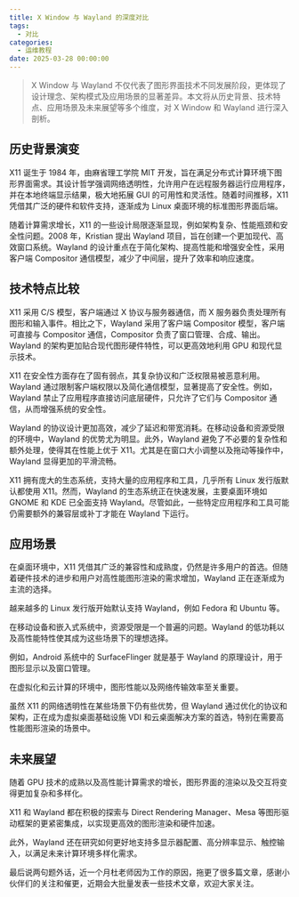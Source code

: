 ```yaml
---
title: X Window 与 Wayland 的深度对比
tags:
  - 对比
categories:
  - 运维教程
date: 2025-03-28 00:00:00
---
```


> X Window 与 Wayland 不仅代表了图形界面技术不同发展阶段，更体现了设计理念、架构模式及应用场景的显著差异。本文将从历史背景、技术特点、应用场景及未来展望等多个维度，对 X Window 和 Wayland 进行深入剖析。

<!-- more -->

## 历史背景演变


X11 诞生于 1984 年，由麻省理工学院 MIT 开发，旨在满足分布式计算环境下图形界面需求。其设计哲学强调网络透明性，允许用户在远程服务器运行应用程序，并在本地终端显示结果，极大地拓展 GUI 的可用性和灵活性。随着时间推移，X11 凭借其广泛的硬件和软件支持，逐渐成为 Linux 桌面环境的标准图形界面后端。

随着计算需求增长，X11 的一些设计局限逐渐显现，例如架构复杂、性能瓶颈和安全性问题。2008 年，Kristian 提出 Wayland 项目，旨在创建一个更加现代、高效窗口系统。Wayland 的设计重点在于简化架构、提高性能和增强安全性，采用客户端 Compositor 通信模型，减少了中间层，提升了效率和响应速度。

## 技术特点比较

X11 采用 C/S 模型，客户端通过 X 协议与服务器通信，而 X 服务器负责处理所有图形和输入事件。相比之下，Wayland 采用了客户端 Compositor 模型，客户端可直接与 Compositor 通信，Compositor 负责了窗口管理、合成、输出。Wayland 的架构更加贴合现代图形硬件特性，可以更高效地利用 GPU 和现代显示技术。

X11 在安全性方面存在了固有弱点，其复杂协议和广泛权限易被恶意利用。Wayland 通过限制客户端权限以及简化通信模型，显著提高了安全性。例如，Wayland 禁止了应用程序直接访问底层硬件，只允许了它们与 Compositor 通信，从而增强系统的安全性。

Wayland 的协议设计更加高效，减少了延迟和带宽消耗。在移动设备和资源受限的环境中，Wayland 的优势尤为明显。此外，Wayland 避免了不必要的复杂性和额外处理，使得其在性能上优于 X11。尤其是在窗口大小调整以及拖动等操作中，Wayland 显得更加的平滑流畅。

X11 拥有庞大的生态系统，支持大量的应用程序和工具，几乎所有 Linux 发行版默认都使用 X11。然而，Wayland 的生态系统正在快速发展，主要桌面环境如 GNOME 和 KDE 已全面支持 Wayland。尽管如此，一些特定应用程序和工具可能仍需要额外的兼容层或补丁才能在 Wayland 下运行。

## 应用场景

在桌面环境中，X11 凭借其广泛的兼容性和成熟度，仍然是许多用户的首选。但随着硬件技术的进步和用户对高性能图形渲染的需求增加，Wayland 正在逐渐成为主流的选择。

越来越多的 Linux 发行版开始默认支持 Wayland，例如 Fedora 和 Ubuntu 等。

在移动设备和嵌入式系统中，资源受限是一个普遍的问题。Wayland 的低功耗以及高性能特性使其成为这些场景下的理想选择。

例如，Android 系统中的 SurfaceFlinger 就是基于 Wayland 的原理设计，用于图形显示以及窗口管理。

在虚拟化和云计算的环境中，图形性能以及网络传输效率至关重要。

虽然 X11 的网络透明性在某些场景下仍有些优势，但 Wayland 通过优化的协议和架构，正在成为虚拟桌面基础设施 VDI 和云桌面解决方案的首选，特别在需要高性能图形渲染的场景中。

## 未来展望

随着 GPU 技术的成熟以及高性能计算需求的增长，图形界面的渲染以及交互将变得更加复杂和多样化。

X11 和 Wayland 都在积极的探索与 Direct Rendering Manager、Mesa 等图形驱动框架的更紧密集成，以实现更高效的图形渲染和硬件加速。

此外，Wayland 还在研究如何更好地支持多显示器配置、高分辨率显示、触控输入，以满足未来计算环境多样化需求。

最后说两句题外话，近一个月杜老师因为工作的原因，拖更了很多篇文章，感谢小伙伴们的关注和催更，近期会大批量发表一些技术文章，欢迎大家关注。